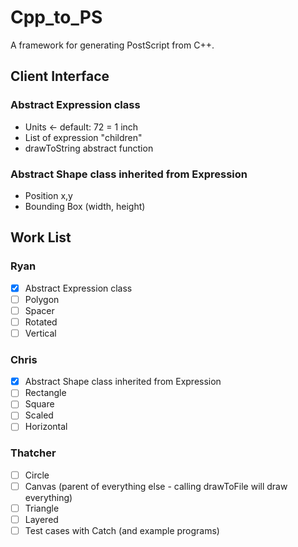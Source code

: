 # Cpp_to_PS
A framework for generating PostScript from C++.

## Client Interface

### Abstract Expression class
- Units <- default: 72 = 1 inch
- List of expression "children"
- drawToString abstract function

### Abstract Shape class inherited from Expression
- Position x,y
- Bounding Box (width, height)

## Work List
### Ryan
- [x] Abstract Expression class
- [ ] Polygon
- [ ] Spacer
- [ ] Rotated
- [ ] Vertical

### Chris
- [x] Abstract Shape class inherited from Expression
- [ ] Rectangle
- [ ] Square
- [ ] Scaled
- [ ] Horizontal

### Thatcher
- [ ] Circle
- [ ] Canvas (parent of everything else - calling drawToFile will draw everything)
- [ ] Triangle
- [ ] Layered
- [ ] Test cases with Catch (and example programs)

